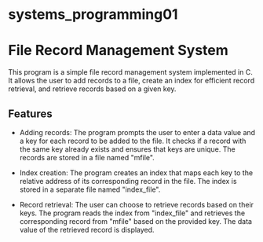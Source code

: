 # systems_programming01

# File Record Management System

This program is a simple file record management system implemented in C. It allows the user to add records to a file, create an index for efficient record retrieval, and retrieve records based on a given key.

## Features

- Adding records: The program prompts the user to enter a data value and a key for each record to be added to the file. It checks if a record with the same key already exists and ensures that keys are unique. The records are stored in a file named "mfile".

- Index creation: The program creates an index that maps each key to the relative address of its corresponding record in the file. The index is stored in a separate file named "index_file".

- Record retrieval: The user can choose to retrieve records based on their keys. The program reads the index from "index_file" and retrieves the corresponding record from "mfile" based on the provided key. The data value of the retrieved record is displayed.


